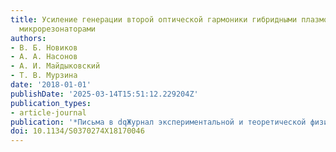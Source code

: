 ```yaml
---
title: Усиление генерации второй оптической гармоники гибридными плазмон-фотонными
  микрорезонаторами
authors:
- В. Б. Новиков
- А. А. Насонов
- А. И. Майдыковский
- Т. В. Мурзина
date: '2018-01-01'
publishDate: '2025-03-14T15:51:12.229204Z'
publication_types:
- article-journal
publication: '*Письма в dqЖурнал экспериментальной и теоретической физикиdq*'
doi: 10.1134/S0370274X18170046
---
```


